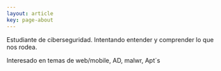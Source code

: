 ```yaml
---
layout: article
key: page-about
---
```


Estudiante de ciberseguridad. Intentando entender y comprender lo que nos rodea.  

Interesado en temas de web/mobile, AD, malwr, Apt´s

